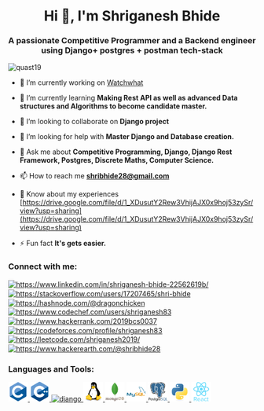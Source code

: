 <h1 align="center">Hi 👋, I'm Shriganesh Bhide</h1>
<h3 align="center">A passionate Competitive Programmer and a Backend engineer using Django+ postgres + postman tech-stack</h3>

<p align="left"> <img src="https://komarev.com/ghpvc/?username=quast19&label=Profile%20views&color=0e75b6&style=flat" alt="quast19" /> </p>

- 🔭 I’m currently working on [Watchwhat](https://github.com/Quast19/Watchwhat)

- 🌱 I’m currently learning **Making Rest API as well as advanced Data structures and Algorithms to become candidate master.**

- 👯 I’m looking to collaborate on **Django project**

- 🤝 I’m looking for help with **Master Django and Database creation.**

- 💬 Ask me about **Competitive Programming, Django, Django Rest Framework, Postgres, Discrete Maths, Computer Science.**

- 📫 How to reach me **shribhide28@gmail.com**

- 📄 Know about my experiences [https://drive.google.com/file/d/1_XDusutY2Rew3VhijAJX0x9hoj53zySr/view?usp=sharing](https://drive.google.com/file/d/1_XDusutY2Rew3VhijAJX0x9hoj53zySr/view?usp=sharing)

- ⚡ Fun fact **It's gets easier.**

<h3 align="left">Connect with me:</h3>
<p align="left">
<a href="https://linkedin.com/in/https://www.linkedin.com/in/shriganesh-bhide-22562619b/" target="blank"><img align="center" src="https://raw.githubusercontent.com/rahuldkjain/github-profile-readme-generator/master/src/images/icons/Social/linked-in-alt.svg" alt="https://www.linkedin.com/in/shriganesh-bhide-22562619b/" height="30" width="40" /></a>
<a href="https://stackoverflow.com/users/https://stackoverflow.com/users/17207465/shri-bhide" target="blank"><img align="center" src="https://raw.githubusercontent.com/rahuldkjain/github-profile-readme-generator/master/src/images/icons/Social/stack-overflow.svg" alt="https://stackoverflow.com/users/17207465/shri-bhide" height="30" width="40" /></a>
<a href="https://hashnode.com/https://hashnode.com/@dragonchicken" target="blank"><img align="center" src="https://raw.githubusercontent.com/rahuldkjain/github-profile-readme-generator/master/src/images/icons/Social/hashnode.svg" alt="https://hashnode.com/@dragonchicken" height="30" width="40" /></a>
<a href="https://www.codechef.com/users/https://www.codechef.com/users/shriganesh83" target="blank"><img align="center" src="https://cdn.jsdelivr.net/npm/simple-icons@3.1.0/icons/codechef.svg" alt="https://www.codechef.com/users/shriganesh83" height="30" width="40" /></a>
<a href="https://www.hackerrank.com/https://www.hackerrank.com/2019bcs0037" target="blank"><img align="center" src="https://raw.githubusercontent.com/rahuldkjain/github-profile-readme-generator/master/src/images/icons/Social/hackerrank.svg" alt="https://www.hackerrank.com/2019bcs0037" height="30" width="40" /></a>
<a href="https://codeforces.com/profile/https://codeforces.com/profile/shriganesh83" target="blank"><img align="center" src="https://raw.githubusercontent.com/rahuldkjain/github-profile-readme-generator/master/src/images/icons/Social/codeforces.svg" alt="https://codeforces.com/profile/shriganesh83" height="30" width="40" /></a>
<a href="https://www.leetcode.com/https://leetcode.com/shriganesh2019/" target="blank"><img align="center" src="https://raw.githubusercontent.com/rahuldkjain/github-profile-readme-generator/master/src/images/icons/Social/leet-code.svg" alt="https://leetcode.com/shriganesh2019/" height="30" width="40" /></a>
<a href="https://www.hackerearth.com/https://www.hackerearth.com/@shribhide28" target="blank"><img align="center" src="https://raw.githubusercontent.com/rahuldkjain/github-profile-readme-generator/master/src/images/icons/Social/hackerearth.svg" alt="https://www.hackerearth.com/@shribhide28" height="30" width="40" /></a>
</p>

<h3 align="left">Languages and Tools:</h3>
<p align="left"> <a href="https://www.cprogramming.com/" target="_blank" rel="noreferrer"> <img src="https://raw.githubusercontent.com/devicons/devicon/master/icons/c/c-original.svg" alt="c" width="40" height="40"/> </a> <a href="https://www.w3schools.com/cpp/" target="_blank" rel="noreferrer"> <img src="https://raw.githubusercontent.com/devicons/devicon/master/icons/cplusplus/cplusplus-original.svg" alt="cplusplus" width="40" height="40"/> </a> <a href="https://www.djangoproject.com/" target="_blank" rel="noreferrer"> <img src="https://cdn.worldvectorlogo.com/logos/django.svg" alt="django" width="40" height="40"/> </a> <a href="https://www.linux.org/" target="_blank" rel="noreferrer"> <img src="https://raw.githubusercontent.com/devicons/devicon/master/icons/linux/linux-original.svg" alt="linux" width="40" height="40"/> </a> <a href="https://www.mongodb.com/" target="_blank" rel="noreferrer"> <img src="https://raw.githubusercontent.com/devicons/devicon/master/icons/mongodb/mongodb-original-wordmark.svg" alt="mongodb" width="40" height="40"/> </a> <a href="https://www.mysql.com/" target="_blank" rel="noreferrer"> <img src="https://raw.githubusercontent.com/devicons/devicon/master/icons/mysql/mysql-original-wordmark.svg" alt="mysql" width="40" height="40"/> </a> <a href="https://www.postgresql.org" target="_blank" rel="noreferrer"> <img src="https://raw.githubusercontent.com/devicons/devicon/master/icons/postgresql/postgresql-original-wordmark.svg" alt="postgresql" width="40" height="40"/> </a> <a href="https://www.python.org" target="_blank" rel="noreferrer"> <img src="https://raw.githubusercontent.com/devicons/devicon/master/icons/python/python-original.svg" alt="python" width="40" height="40"/> </a> <a href="https://reactjs.org/" target="_blank" rel="noreferrer"> <img src="https://raw.githubusercontent.com/devicons/devicon/master/icons/react/react-original-wordmark.svg" alt="react" width="40" height="40"/> </a> </p>
